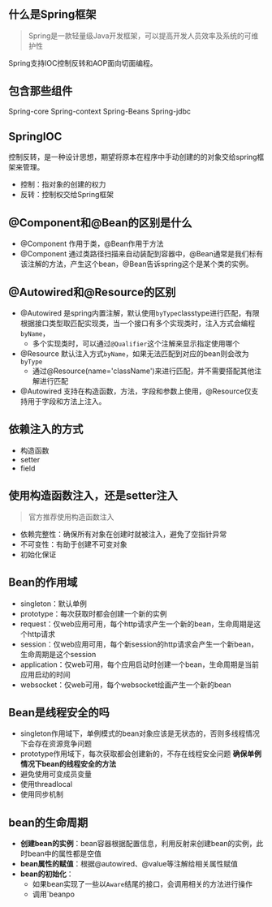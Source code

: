 ## 什么是Spring框架
> Spring是一款轻量级Java开发框架，可以提高开发人员效率及系统的可维护性

Spring支持IOC控制反转和AOP面向切面编程。

## 包含那些组件
Spring-core
Spring-context
Spring-Beans
Spring-jdbc

## SpringIOC

控制反转，是一种设计思想，期望将原本在程序中手动创建的的对象交给spring框架来管理。
- 控制：指对象的创建的权力
- 反转：控制权交给Spring框架

## @Component和@Bean的区别是什么
- @Component 作用于类，@Bean作用于方法
- @Component 通过类路径扫描来自动装配到容器中，@Bean通常是我们标有该注解的方法，产生这个bean，@Bean告诉spring这个是某个类的实例。
## @Autowired和@Resource的区别
- @Autowired 是spring内置注解，默认使用`byType`classtype进行匹配，有限根据接口类型取匹配实现类，当一个接口有多个实现类时，注入方式会编程 `byName`，
	- 多个实现类时，可以通过`@Qualifier`这个注解来显示指定使用哪个
- @Resource 默认注入方式`byName`，如果无法匹配到对应的bean则会改为`byType`
	- 通过@Resource(name='className')来进行匹配，并不需要搭配其他注解进行匹配
- @Autowired 支持在构造函数，方法，字段和参数上使用，@Resource仅支持用于字段和方法上注入。
## 依赖注入的方式
- 构造函数
- setter
- field
## 使用构造函数注入，还是setter注入
>官方推荐使用构造函数注入
 
- 依赖完整性：确保所有对象在创建时就被注入，避免了空指针异常
- 不可变性：有助于创建不可变对象
- 初始化保证
## Bean的作用域
- singleton：默认单例
- prototype：每次获取时都会创建一个新的实例
- request：仅web应用可用，每个http请求产生一个新的bean，生命周期是这个http请求
- session：仅web应用可用，每个新session的http请求会产生一个新bean，生命周期是这个session
- application：仅web可用，每个应用启动时创建一个bean，生命周期是当前应用启动的时间
- websocket：仅web可用，每个websocket绘画产生一个新的bean

## Bean是线程安全的吗
- singleton作用域下，单例模式的bean对象应该是无状态的，否则多线程情况下会存在资源竞争问题
- prototype作用域下，每次获取都会创建新的，不存在线程安全问题
**确保单例情况下bean的线程安全的方法**
- 避免使用可变成员变量
- 使用threadlocal
- 使用同步机制

## bean的生命周期
- **创建bean的实例**：bean容器根据配置信息，利用反射来创建bean的实例，此时bean中的属性都是空值
- **bean属性的赋值**：根据@autowired、@value等注解给相关属性赋值
- **bean的初始化**：
	- 如果bean实现了一些以`Aware`结尾的接口，会调用相关的方法进行操作
	- 调用`beanpo